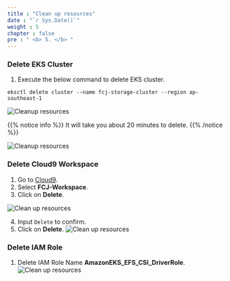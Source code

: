 ```yaml
---
title : "Clean up resources"
date : "`r Sys.Date()`"
weight : 5
chapter : false
pre : " <b> 5. </b> "
---
```


### Delete EKS Cluster
1. Execute the below command to delete EKS cluster.
```
eksctl delete cluster --name fcj-storage-cluster --region ap-southeast-1
```
![Cleanup resources](../images/5.cleanup/5.1.cleanup.png?pc=60pt)

{{% notice info %}}
It will take you about 20 minutes to delete.
{{% /notice %}}

![Cleanup resources](../images/5.cleanup/5.2.cleanup.png?pc=60pt)

### Delete Cloud9 Workspace
1. Go to [Cloud9](https://ap-southeast-1.console.aws.amazon.com/cloud9control/home?region=ap-southeast-1#/).
2. Select **FCJ-Workspace**.
3. Click on **Delete**.


![Clean up resources](../images/5.cleanup/5.3.cleanup.png?pc=90pt)

4. Input ```Delete``` to confirm.
5. Click on **Delete**.
![Clean up resources](../images/5.cleanup/5.4.cleanup.png?pc=90pt)

### Delete IAM Role
1. Delete IAM Role Name **AmazonEKS_EFS_CSI_DriverRole**.
![Clean up resources](../images/5.cleanup/5.5.cleanup.png?pc=90pt)



